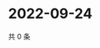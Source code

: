 # 2022-09-24

共 0 条

<!-- BEGIN WEIBO -->
<!-- 最后更新时间 Sat Sep 24 2022 05:00:45 GMT+0800 (China Standard Time) -->

<!-- END WEIBO -->
